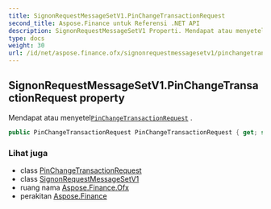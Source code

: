 ```yaml
---
title: SignonRequestMessageSetV1.PinChangeTransactionRequest
second_title: Aspose.Finance untuk Referensi .NET API
description: SignonRequestMessageSetV1 Properti. Mendapat atau menyetelPinChangeTransactionRequest .
type: docs
weight: 30
url: /id/net/aspose.finance.ofx/signonrequestmessagesetv1/pinchangetransactionrequest/
---
```

## SignonRequestMessageSetV1.PinChangeTransactionRequest property

Mendapat atau menyetel[`PinChangeTransactionRequest`](../../../aspose.finance.ofx.signon/pinchangetransactionrequest/) .

```csharp
public PinChangeTransactionRequest PinChangeTransactionRequest { get; set; }
```

### Lihat juga

* class [PinChangeTransactionRequest](../../../aspose.finance.ofx.signon/pinchangetransactionrequest/)
* class [SignonRequestMessageSetV1](../)
* ruang nama [Aspose.Finance.Ofx](../../signonrequestmessagesetv1/)
* perakitan [Aspose.Finance](../../../)


